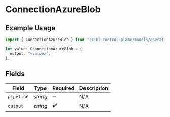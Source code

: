 # ConnectionAzureBlob

## Example Usage

```typescript
import { ConnectionAzureBlob } from "cribl-control-plane/models/operations";

let value: ConnectionAzureBlob = {
  output: "<value>",
};
```

## Fields

| Field              | Type               | Required           | Description        |
| ------------------ | ------------------ | ------------------ | ------------------ |
| `pipeline`         | *string*           | :heavy_minus_sign: | N/A                |
| `output`           | *string*           | :heavy_check_mark: | N/A                |